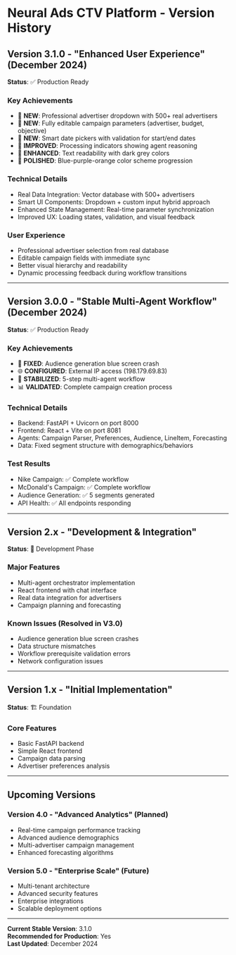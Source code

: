 # Neural Ads CTV Platform - Version History

## Version 3.1.0 - "Enhanced User Experience" (December 2024)
**Status**: ✅ Production Ready

### Key Achievements
- 🏢 **NEW**: Professional advertiser dropdown with 500+ real advertisers
- 📝 **NEW**: Fully editable campaign parameters (advertiser, budget, objective)
- 📅 **NEW**: Smart date pickers with validation for start/end dates
- 🎨 **IMPROVED**: Processing indicators showing agent reasoning
- 📖 **ENHANCED**: Text readability with dark grey colors
- 🎯 **POLISHED**: Blue-purple-orange color scheme progression

### Technical Details
- Real Data Integration: Vector database with 500+ advertisers
- Smart UI Components: Dropdown + custom input hybrid approach
- Enhanced State Management: Real-time parameter synchronization
- Improved UX: Loading states, validation, and visual feedback

### User Experience
- Professional advertiser selection from real database
- Editable campaign fields with immediate sync
- Better visual hierarchy and readability
- Dynamic processing feedback during workflow transitions

---

## Version 3.0.0 - "Stable Multi-Agent Workflow" (December 2024)
**Status**: ✅ Production Ready

### Key Achievements
- 🔧 **FIXED**: Audience generation blue screen crash
- 🌐 **CONFIGURED**: External IP access (198.179.69.83)
- 🤖 **STABILIZED**: 5-step multi-agent workflow
- 📊 **VALIDATED**: Complete campaign creation process

### Technical Details
- Backend: FastAPI + Uvicorn on port 8000
- Frontend: React + Vite on port 8081  
- Agents: Campaign Parser, Preferences, Audience, LineItem, Forecasting
- Data: Fixed segment structure with demographics/behaviors

### Test Results
- Nike Campaign: ✅ Complete workflow
- McDonald's Campaign: ✅ Complete workflow
- Audience Generation: ✅ 5 segments generated
- API Health: ✅ All endpoints responding

---

## Version 2.x - "Development & Integration"
**Status**: 🔄 Development Phase

### Major Features
- Multi-agent orchestrator implementation
- React frontend with chat interface
- Real data integration for advertisers
- Campaign planning and forecasting

### Known Issues (Resolved in V3.0)
- Audience generation blue screen crashes
- Data structure mismatches
- Workflow prerequisite validation errors
- Network configuration issues

---

## Version 1.x - "Initial Implementation"  
**Status**: 🏗️ Foundation

### Core Features
- Basic FastAPI backend
- Simple React frontend
- Campaign data parsing
- Advertiser preferences analysis

---

## Upcoming Versions

### Version 4.0 - "Advanced Analytics" (Planned)
- Real-time campaign performance tracking
- Advanced audience demographics
- Multi-advertiser campaign management
- Enhanced forecasting algorithms

### Version 5.0 - "Enterprise Scale" (Future)
- Multi-tenant architecture
- Advanced security features
- Enterprise integrations
- Scalable deployment options

---

**Current Stable Version**: 3.1.0  
**Recommended for Production**: Yes  
**Last Updated**: December 2024
